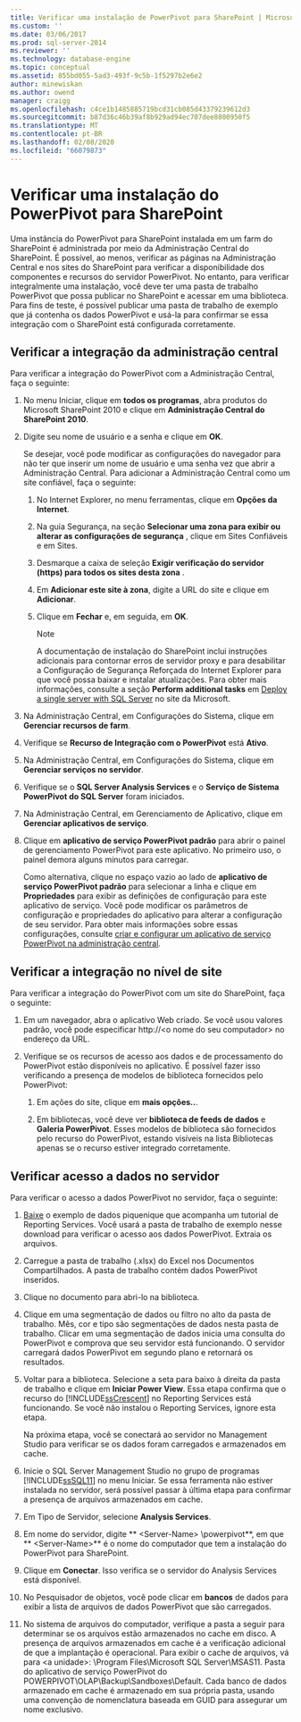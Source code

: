 ```yaml
---
title: Verificar uma instalação de PowerPivot para SharePoint | Microsoft Docs
ms.custom: ''
ms.date: 03/06/2017
ms.prod: sql-server-2014
ms.reviewer: ''
ms.technology: database-engine
ms.topic: conceptual
ms.assetid: 855bd055-5ad3-493f-9c5b-1f5297b2e6e2
author: minewiskan
ms.author: owend
manager: craigg
ms.openlocfilehash: c4ce1b1485885719bcd31cb085d43379239612d3
ms.sourcegitcommit: b87d36c46b39af8b929ad94ec707dee8800950f5
ms.translationtype: MT
ms.contentlocale: pt-BR
ms.lasthandoff: 02/08/2020
ms.locfileid: "66079873"
---
```

# <a name="verify-a-powerpivot-for-sharepoint-installation"></a>Verificar uma instalação do PowerPivot para SharePoint
  Uma instância do PowerPivot para SharePoint instalada em um farm do SharePoint é administrada por meio da Administração Central do SharePoint. É possível, ao menos, verificar as páginas na Administração Central e nos sites do SharePoint para verificar a disponibilidade dos componentes e recursos do servidor PowerPivot. No entanto, para verificar integralmente uma instalação, você deve ter uma pasta de trabalho PowerPivot que possa publicar no SharePoint e acessar em uma biblioteca. Para fins de teste, é possível publicar uma pasta de trabalho de exemplo que já contenha os dados PowerPivot e usá-la para confirmar se essa integração com o SharePoint está configurada corretamente.  
  
##  <a name="verifyinstall"></a>Verificar a integração da administração central  
 Para verificar a integração do PowerPivot com a Administração Central, faça o seguinte:  
  
1.  No menu Iniciar, clique em **todos os programas**, abra produtos do Microsoft SharePoint 2010 e clique em **Administração Central do SharePoint 2010**.  
  
2.  Digite seu nome de usuário e a senha e clique em **OK**.  
  
     Se desejar, você pode modificar as configurações do navegador para não ter que inserir um nome de usuário e uma senha vez que abrir a Administração Central. Para adicionar a Administração Central como um site confiável, faça o seguinte:  
  
    1.  No Internet Explorer, no menu ferramentas, clique em **Opções da Internet**.  
  
    2.  Na guia Segurança, na seção **Selecionar uma zona para exibir ou alterar as configurações de segurança** , clique em Sites Confiáveis e em Sites.  
  
    3.  Desmarque a caixa de seleção **Exigir verificação do servidor (https) para todos os sites desta zona** .  
  
    4.  Em **Adicionar este site à zona**, digite a URL do site e clique em **Adicionar**.  
  
    5.  Clique em **Fechar** e, em seguida, em **OK**.  
  
        > [!NOTE]  
        >  A documentação de instalação do SharePoint inclui instruções adicionais para contornar erros de servidor proxy e para desabilitar a Configuração de Segurança Reforçada do Internet Explorer para que você possa baixar e instalar atualizações. Para obter mais informações, consulte a seção **Perform additional tasks** em [Deploy a single server with SQL Server](https://go.microsoft.com/fwlink/?LinkId=177754) no site da Microsoft.  
  
3.  Na Administração Central, em Configurações do Sistema, clique em **Gerenciar recursos de farm**.  
  
4.  Verifique se **Recurso de Integração com o PowerPivot** está **Ativo**.  
  
5.  Na Administração Central, em Configurações do Sistema, clique em **Gerenciar serviços no servidor**.  
  
6.  Verifique se o **SQL Server Analysis Services** e o **Serviço de Sistema PowerPivot do SQL Server** foram iniciados.  
  
7.  Na Administração Central, em Gerenciamento de Aplicativo, clique em **Gerenciar aplicativos de serviço**.  
  
8.  Clique em **aplicativo de serviço PowerPivot padrão** para abrir o painel de gerenciamento PowerPivot para este aplicativo. No primeiro uso, o painel demora alguns minutos para carregar.  
  
     Como alternativa, clique no espaço vazio ao lado de **aplicativo de serviço PowerPivot padrão** para selecionar a linha e clique em **Propriedades** para exibir as definições de configuração para este aplicativo de serviço. Você pode modificar os parâmetros de configuração e propriedades do aplicativo para alterar a configuração de seu servidor. Para obter mais informações sobre essas configurações, consulte [criar e configurar um aplicativo de serviço PowerPivot na administração central](../../power-pivot-sharepoint/create-and-configure-power-pivot-service-application-in-ca.md).  
  
## <a name="verify-integration-at-the-site-level"></a>Verificar a integração no nível de site  
 Para verificar a integração do PowerPivot com um site do SharePoint, faça o seguinte:  
  
1.  Em um navegador, abra o aplicativo Web criado. Se você usou valores padrão, você pode especificar http://\<o nome do seu computador> no endereço da URL.  
  
2.  Verifique se os recursos de acesso aos dados e de processamento do PowerPivot estão disponíveis no aplicativo. É possível fazer isso verificando a presença de modelos de biblioteca fornecidos pelo PowerPivot:  
  
    1.  Em ações do site, clique em **mais opções..**.  
  
    2.  Em bibliotecas, você deve ver **biblioteca de feeds de dados** e **Galeria PowerPivot**. Esses modelos de biblioteca são fornecidos pelo recurso do PowerPivot, estando visíveis na lista Bibliotecas apenas se o recurso estiver integrado corretamente.  
  
## <a name="verify-data-access-on-the-server"></a>Verificar acesso a dados no servidor  
 Para verificar o acesso a dados PowerPivot no servidor, faça o seguinte:  
  
1.  [Baixe](https://go.microsoft.com/fwlink/?LinkID=219108) o exemplo de dados piquenique que acompanha um tutorial de Reporting Services. Você usará a pasta de trabalho de exemplo nesse download para verificar o acesso aos dados PowerPivot. Extraia os arquivos.  
  
2.  Carregue a pasta de trabalho (.xlsx) do Excel nos Documentos Compartilhados. A pasta de trabalho contém dados PowerPivot inseridos.  
  
3.  Clique no documento para abri-lo na biblioteca.  
  
4.  Clique em uma segmentação de dados ou filtro no alto da pasta de trabalho. Mês, cor e tipo são segmentações de dados nesta pasta de trabalho. Clicar em uma segmentação de dados inicia uma consulta do PowerPivot e comprova que seu servidor está funcionando. O servidor carregará dados PowerPivot em segundo plano e retornará os resultados.  
  
5.  Voltar para a biblioteca. Selecione a seta para baixo à direita da pasta de trabalho e clique em **Iniciar Power View**. Essa etapa confirma que o recurso do [!INCLUDE[ssCrescent](../../../includes/sscrescent-md.md)] no Reporting Services está funcionando. Se você não instalou o Reporting Services, ignore esta etapa.  
  
     Na próxima etapa, você se conectará ao servidor no Management Studio para verificar se os dados foram carregados e armazenados em cache.  
  
6.  Inicie o SQL Server Management Studio no grupo de programas [!INCLUDE[ssSQL11](../../../includes/sssql11-md.md)] no menu Iniciar. Se essa ferramenta não estiver instalada no servidor, será possível passar à última etapa para confirmar a presença de arquivos armazenados em cache.  
  
7.  Em Tipo de Servidor, selecione **Analysis Services**.  
  
8.  Em nome do servidor, digite ** \<Server-Name> \powerpivot**, em que ** \<Server-Name>** é o nome do computador que tem a instalação do PowerPivot para SharePoint.  
  
9. Clique em **Conectar**. Isso verifica se o servidor do Analysis Services está disponível.  
  
10. No Pesquisador de objetos, você pode clicar em **bancos** de dados para exibir a lista de arquivos de dados PowerPivot que são carregados.  
  
11. No sistema de arquivos do computador, verifique a pasta a seguir para determinar se os arquivos estão armazenados no cache em disco. A presença de arquivos armazenados em cache é a verificação adicional de que a implantação é operacional. Para exibir o cache de arquivos, vá para \<a unidade>: \Program Files\Microsoft SQL Server\MSAS11. Pasta do aplicativo de serviço PowerPivot do POWERPIVOT\OLAP\Backup\Sandboxes\Default. Cada banco de dados armazenado em cache é armazenado em sua própria pasta, usando uma convenção de nomenclatura baseada em GUID para assegurar um nome exclusivo.  
  
  
